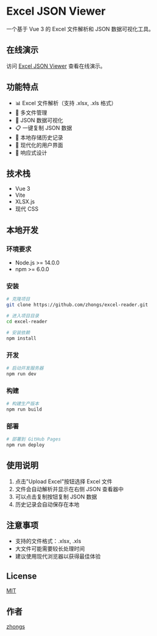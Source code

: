 # Excel JSON Viewer

一个基于 Vue 3 的 Excel 文件解析和 JSON 数据可视化工具。

## 在线演示

访问 [Excel JSON Viewer](https://zhongs.github.io/excel-reader/) 查看在线演示。

## 功能特点

- 📊 Excel 文件解析（支持 .xlsx, .xls 格式）
- 🔄 多文件管理
- 📝 JSON 数据可视化
- 📋 一键复制 JSON 数据
- 💾 本地存储历史记录
- 🎨 现代化的用户界面
- 📱 响应式设计

## 技术栈

- Vue 3
- Vite
- XLSX.js
- 现代 CSS

## 本地开发

### 环境要求

- Node.js >= 14.0.0
- npm >= 6.0.0

### 安装

```bash
# 克隆项目
git clone https://github.com/zhongs/excel-reader.git

# 进入项目目录
cd excel-reader

# 安装依赖
npm install
```

### 开发

```bash
# 启动开发服务器
npm run dev
```

### 构建

```bash
# 构建生产版本
npm run build
```

### 部署

```bash
# 部署到 GitHub Pages
npm run deploy
```

## 使用说明

1. 点击"Upload Excel"按钮选择 Excel 文件
2. 文件会自动解析并显示在右侧 JSON 查看器中
3. 可以点击复制按钮复制 JSON 数据
4. 历史记录会自动保存在本地

## 注意事项

- 支持的文件格式：.xlsx, .xls
- 大文件可能需要较长处理时间
- 建议使用现代浏览器以获得最佳体验

## License

[MIT](LICENSE)

## 作者

[zhongs](https://github.com/zhongs)
